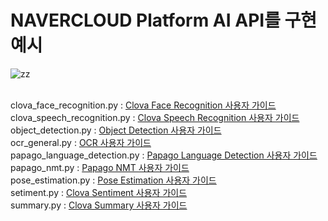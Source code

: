 # NAVERCLOUD Platform AI API를 구현 예시
![zz](https://cdn.imweb.me/thumbnail/20201031/8d531d3f9227b.jpg) </br></br>

clova_face_recognition.py : [Clova Face Recognition 사용자 가이드](https://api.ncloud-docs.com/docs/ai-naver-clovafacerecognition)<br> 
clova_speech_recognition.py : [Clova Speech Recognition 사용자 가이드](https://api.ncloud-docs.com/docs/ai-naver-clovaspeechrecognition)<br> 
object_detection.py : [Object Detection 사용자 가이드](https://api.ncloud-docs.com/docs/ai-naver-objectdetection)<br> 
ocr_general.py : [OCR 사용자 가이드](https://api.ncloud-docs.com/docs/ai-application-service-ocr#)<br>
papago_language_detection.py : [Papago Language Detection 사용자 가이드](https://api.ncloud-docs.com/docs/ai-naver-papagolanguagedetection)<br> 
papago_nmt.py : [Papago NMT 사용자 가이드](https://api.ncloud-docs.com/docs/ai-naver-papagokoreannameromanizer)<br> 
pose_estimation.py : [Pose Estimation 사용자 가이드](https://api.ncloud-docs.com/docs/ai-naver-poseestimation)<br> 
setiment.py : [Clova Sentiment 사용자 가이드](https://api.ncloud-docs.com/docs/ai-naver-clovasentiment-summary)<br> 
summary.py : [Clova Summary 사용자 가이드](https://api.ncloud-docs.com/docs/ai-naver-clovasummary)<br> 
